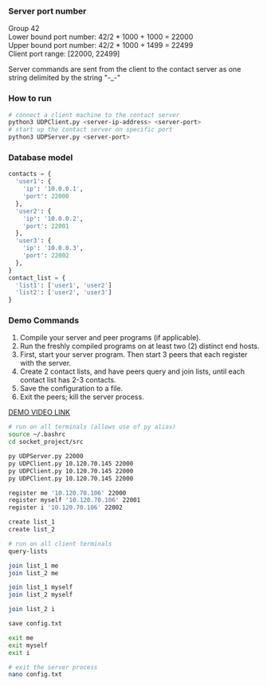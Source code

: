 ### Server port number
Group 42</br>
Lower bound port number: 42/2 * 1000 + 1000 = 22000</br>
Upper bound port number: 42/2 * 1000 + 1499 = 22499</br>
Client port range: [22000, 22499]

Server commands are sent from the client to the contact server as one string delimited by the string "-_-"

### How to run
```bash
# connect a client machine to the contact server
python3 UDPClient.py <server-ip-address> <server-port>
# start up the contact server on specific port
python3 UDPServer.py <server-port>
```

### Database model
```python
contacts = {
  'user1': {
    'ip': '10.0.0.1',
    'port': 22000
  },
  'user2': {
    'ip': '10.0.0.2',
    'port': 22001
  },
  'user3': {
    'ip': '10.0.0.3',
    'port': 22002
  },
}
contact_list = {
  'list1': ['user1', 'user2']
  'list2': ['user2', 'user3']
}
```

### Demo Commands
1. Compile your server and peer programs (if applicable).
2. Run the freshly compiled programs on at least two (2) distinct end hosts.
3. First, start your server program. Then start 3 peers that each register with the server.
4. Create 2 contact lists, and have peers query and join lists, until each contact list has 2-3 contacts.
5. Save the configuration to a file.
6. Exit the peers; kill the server process.

[DEMO VIDEO LINK](https://youtu.be/V6trnoBKt0s)
```bash
# run on all terminals (allows use of py alias)
source ~/.bashrc
cd socket_project/src

py UDPServer.py 22000
py UDPClient.py 10.120.70.145 22000
py UDPClient.py 10.120.70.145 22000
py UDPClient.py 10.120.70.145 22000

register me '10.120.70.106' 22000
register myself '10.120.70.106' 22001
register i '10.120.70.106' 22002

create list_1
create list_2

# run on all client terminals
query-lists

join list_1 me
join list_2 me

join list_1 myself
join list_2 myself

join list_2 i

save config.txt

exit me
exit myself
exit i

# exit the server process
nano config.txt
```
